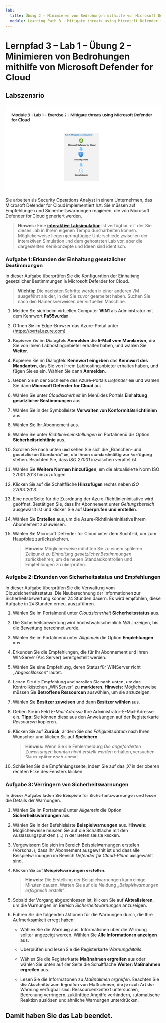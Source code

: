 ```yaml
---
lab:
  title: Übung 2 – Minimieren von Bedrohungen mithilfe von Microsoft Defender for Cloud
  module: Learning Path 3 - Mitigate threats using Microsoft Defender for Cloud
---
```


# Lernpfad 3 – Lab 1 – Übung 2 – Minimieren von Bedrohungen mithilfe von Microsoft Defender for Cloud

## Labszenario

![Übersicht über Lab.](../Media/SC-200-Lab_Diagrams_Mod3_L1_Ex2.png)

Sie arbeiten als Security Operations Analyst in einem Unternehmen, das Microsoft Defender for Cloud implementiert hat. Sie müssen auf Empfehlungen und Sicherheitswarnungen reagieren, die von Microsoft Defender for Cloud generiert werden.

>**Hinweis:** Eine **[interaktive Labsimulation](https://mslabs.cloudguides.com/guides/SC-200%20Lab%20Simulation%20-%20Mitigate%20threats%20using%20Microsoft%20Defender%20for%20Cloud)** ist verfügbar, mit der Sie dieses Lab in Ihrem eigenen Tempo durcharbeiten können. Möglicherweise liegen geringfügige Unterschiede zwischen der interaktiven Simulation und dem gehosteten Lab vor, aber die dargestellten Kernkonzepte und Ideen sind identisch. 


### Aufgabe 1: Erkunden der Einhaltung gesetzlicher Bestimmungen

In dieser Aufgabe überprüfen Sie die Konfiguration der Einhaltung gesetzlicher Bestimmungen in Microsoft Defender for Cloud. 

>**Wichtig:** Die nächsten Schritte werden in einer anderen VM ausgeführt als der, in der Sie zuvor gearbeitet haben. Suchen Sie nach den Namensverweisen der virtuellen Maschine.

1. Melden Sie sich beim virtuellen Computer **WIN1** als Administrator mit dem Kennwort **Pa55w.rd**an.  

1. Öffnen Sie im Edge-Browser das Azure-Portal unter (https://portal.azure.com).

1. Kopieren Sie im Dialogfeld **Anmelden** die **E-Mail vom Mandanten**, die Sie von Ihrem Labhostinganbieter erhalten haben, und wählen Sie **Weiter**.

1. Kopieren Sie im Dialogfeld **Kennwort eingeben** das **Kennwort des Mandanten**, das Sie von Ihrem Labhostinganbieter erhalten haben, und fügen Sie es ein. Wählen Sie dann **Anmelden**.

1. Geben Sie in der Suchleiste des Azure-Portals *Defender* ein und wählen Sie dann **Microsoft Defender for Cloud** aus.

1. Wählen Sie unter *Cloudsicherheit* im Menü des Portals **Einhaltung gesetzlicher Bestimmungen** aus.

1. Wählen Sie in der Symbolleiste **Verwalten von Konformitätsrichtlinien** aus.

1. Wählen Sie Ihr Abonnement aus.

1. Wählen Sie unter *Richtlinieneinstellungen* im Portalmenü die Option **Sicherheitsrichtlinie** aus.

1. Scrollen Sie nach unten und sehen Sie sich die „Branchen- und gesetzlichen Standards“ an, die Ihnen standardmäßig zur Verfügung stehen. Beachten Sie, dass *ISO 27001* inzwischen veraltet ist.

1. Wählen Sie **Weitere Normen hinzufügen**, um die aktualisierte Norm ISO 27001:2013 hinzuzufügen.

1. Klicken Sie auf die Schaltfläche **Hinzufügen** rechts neben *ISO 27001:2013*.

1. Eine neue Seite für die Zuordnung der Azure-Richtlinieninitiative wird geöffnet. Bestätigen Sie, dass Ihr Abonnement unter *Geltungsbereich* ausgewählt ist und klicken Sie auf **Überprüfen und erstellen**.

1. Wählen Sie **Erstellen** aus, um die Azure-Richtlinieninitiative Ihrem Abonnement zuzuweisen.

1. Wählen Sie Microsoft Defender for Cloud unter dem Suchfeld, um zum Hauptblatt zurückzukehren.

    >**Hinweis:** Möglicherweise möchten Sie zu einem späteren Zeitpunkt zu *Einhaltung gesetzlicher Bestimmungen* zurückkehren, um die neuen Standardkontrollen und Empfehlungen zu überprüfen.


### Aufgabe 2: Erkunden von Sicherheitsstatus und Empfehlungen

In dieser Aufgabe überprüfen Sie die Verwaltung vom Cloudsicherheitsstatus.  Die Neuberechnung der Informationen zur Sicherheitsbewertung können 24 Stunden dauern. Es wird empfohlen, diese Aufgabe in 24 Stunden erneut auszuführen.

1. Wählen Sie im Portalmenü unter *Cloudsicherheit* **Sicherheitsstatus** aus.

1. Die Sicherheitsbewertung wird höchstwahrscheinlich *N/A* anzeigen, bis die Bewertung berechnet wurde.

1. Wählen Sie im Portalmenü unter *Allgemein* die Option **Empfehlungen** aus.

1. Erkunden Sie die Empfehlungen, die für Ihr Abonnement und Ihren WINServer (Arc Server) bereitgestellt werden.

1. Wählen Sie eine Empfehlung, deren Status für WINServer nicht *„Abgeschlossen“* lautet.

1. Lesen Sie die Empfehlung und scrollen Sie nach unten, um das Kontrollkästchen „WINServer“ zu **markieren**. **Hinweis:** Möglicherweise müssen Sie **Betroffene Ressourcen** auswählen, um sie anzuzeigen.

1. Wählen Sie **Besitzer zuweisen** und dann **Besitzer wählen** aus.

1. Geben Sie im Feld *E-Mail-Adresse* Ihre Administrator-E-Mail-Adresse ein. **Tipp:** Sie können diese aus den Anweisungen auf der Registerkarte *Ressourcen* kopieren.

1. Klicken Sie auf **Zurück**, ändern Sie das *Fälligkeitsdatum* nach Ihren Wünschen und klicken Sie auf **Speichern**.

    >**Hinweis:** Wenn Sie die Fehlermeldung *Die angeforderten Zuweisungen konnten nicht erstellt werden* erhalten, versuchen Sie es später noch einmal.

1. Schließen Sie die Empfehlungsseite, indem Sie auf das ‚X‘ in der oberen rechten Ecke des Fensters klicken.


### Aufgabe 3: Verringern von Sicherheitswarnungen

In dieser Aufgabe laden Sie Beispiele für Sicherheitswarnungen und lesen die Details der Warnungen.


1. Wählen Sie im Portalmenü unter *Allgemein* die Option **Sicherheitswarnungen** aus.

1. Wählen Sie in der Befehlsleiste **Beispielwarnungen** aus. **Hinweis:** Möglicherweise müssen Sie auf die Schaltfläche mit den Auslassungspunkten (...) in der Befehlsleiste klicken.

1. Vergewissern Sie sich im Bereich Beispielwarnungen erstellen (Vorschau), dass Ihr Abonnement ausgewählt ist und dass alle Beispielwarnungen im Bereich *Defender für Cloud-Pläne* ausgewählt sind.

1. Klicken Sie auf **Beispielwarnungen erstellen**.  

    >**Hinweis:** Die Erstellung der Beispielwarnungen kann einige Minuten dauern. Warten Sie auf die Meldung *„Beispielwarnungen erfolgreich erstellt“*. 

1. Sobald der Vorgang abgeschlossen ist, klicken Sie auf **Aktualisieren**, um die Warnungen im Bereich *Sicherheitswarnungen* anzuzeigen.

1. Führen Sie die folgenden Aktionen für die Warnungen durch, die Ihre Aufmerksamkeit erregt haben:

    - Wählen Sie die Warnung aus. Informationen über die Warnung sollten angezeigt werden. Wählen Sie **Alle Informationen anzeigen** aus.

    - Überprüfen und lesen Sie die Registerkarte *Warnungdetails*.

    - Wählen Sie die Registerkarte **Maßnahmen ergreifen** aus oder wählen Sie unten auf der Seite die Schaltfläche **Weiter: Maßnahmen ergreifen** aus.

    - Lesen Sie die Informationen zu *Maßnahmen ergreifen*. Beachten Sie die Abschnitte zum Ergreifen von Maßnahmen, die je nach Art der Warnung verfügbar sind: Ressourcenkontext untersuchen, Bedrohung verringern, zukünftige Angriffe verhindern, automatische Reaktion auslösen und ähnliche Warnungen unterdrücken.

## Damit haben Sie das Lab beendet.

